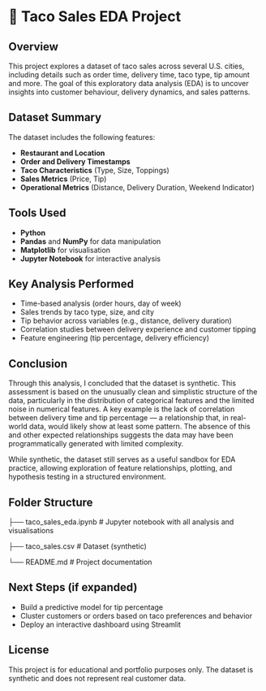 # 🌮 Taco Sales EDA Project

## Overview

This project explores a dataset of taco sales across several U.S. cities, including details such as order time, delivery time, taco type, tip amount and more. The goal of this exploratory data analysis (EDA) is to uncover insights into customer behaviour, delivery dynamics, and sales patterns.

## Dataset Summary

The dataset includes the following features:
- **Restaurant and Location**
- **Order and Delivery Timestamps**
- **Taco Characteristics** (Type, Size, Toppings)
- **Sales Metrics** (Price, Tip)
- **Operational Metrics** (Distance, Delivery Duration, Weekend Indicator)

## Tools Used

- **Python**
- **Pandas** and **NumPy** for data manipulation
- **Matplotlib** for visualisation
- **Jupyter Notebook** for interactive analysis

## Key Analysis Performed

- Time-based analysis (order hours, day of week)
- Sales trends by taco type, size, and city
- Tip behavior across variables (e.g., distance, delivery duration)
- Correlation studies between delivery experience and customer tipping
- Feature engineering (tip percentage, delivery efficiency)

## Conclusion

Through this analysis, I concluded that the dataset is synthetic. This assessment is based on the unusually clean and simplistic structure of the data, particularly in the distribution of categorical features and the limited noise in numerical features. A key example is the lack of correlation between delivery time and tip percentage — a relationship that, in real-world data, would likely show at least some pattern. The absence of this and other expected relationships suggests the data may have been programmatically generated with limited complexity.

While synthetic, the dataset still serves as a useful sandbox for EDA practice, allowing exploration of feature relationships, plotting, and hypothesis testing in a structured environment.

## Folder Structure

├── taco_sales_eda.ipynb # Jupyter notebook with all analysis and visualisations

├── taco_sales.csv # Dataset (synthetic)

└── README.md # Project documentation


## Next Steps (if expanded)

- Build a predictive model for tip percentage
- Cluster customers or orders based on taco preferences and behavior
- Deploy an interactive dashboard using Streamlit

## License

This project is for educational and portfolio purposes only. The dataset is synthetic and does not represent real customer data.
